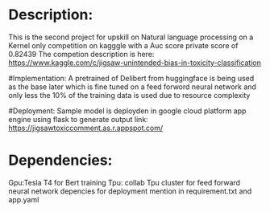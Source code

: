 # Description:
This is the second project for upskill on Natural language processing on a Kernel only competition on kagggle with a Auc score private score of 0.82439
The competion description is here:
https://www.kaggle.com/c/jigsaw-unintended-bias-in-toxicity-classification

#Implementation:
A pretrained of Delibert from huggingface is being used as the base later which is fine tuned on a feed forword neural network and only less the 10% of the training data is used due to resource complexity

#Deployment:
Sample model is deployden in google cloud platform app engine using flask to generate output
link:
https://jigsawtoxiccomment.as.r.appspot.com/
# Dependencies:
Gpu:Tesla T4 for Bert training
Tpu: collab Tpu cluster for feed forward neural network
depencies for deployment mention in requirement.txt and app.yaml
